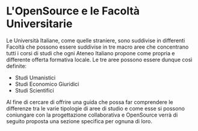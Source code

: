 # L'OpenSource e le Facoltà Universitarie

Le Università Italiane, come quelle straniere, sono suddivise in differenti Facoltà che possono essere suddivise in tre macro aree che concentrano tutti i corsi di studi che ogni Ateneo Italiano propone come propria e differente offerta formativa locale.
Le tre aree possono essere dunque così definite:
- Studi Umanistici
- Studi Economico Giuridici
- Studi Scientifici

Al fine di cercare di offrire una guida che possa far comprendere le differenze tra le varie tipologie di aree di studio e come esse si possono coniungare con la progettazione collaborativa e OpenSource verrà di seguito proposta una sezione specifica per ognuna di loro.
